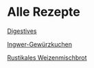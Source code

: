 # Alle Rezepte

[Digestives](Kekse/Digestives.md)

[Ingwer-Gewürzkuchen](Kuchen/Ingwer-Gew%C3%BCrzkuchen.md)

[Rustikales Weizenmischbrot](Brot/Rustikales_Weizenmischbrot.md)

